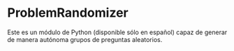 # ProblemRandomizer

Este es un módulo de Python (disponible sólo en español) capaz de generar de manera autónoma grupos de preguntas aleatorios. 
